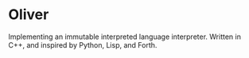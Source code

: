 # Oliver
Implementing an immutable interpreted language interpreter. Written in C++, and inspired by Python, Lisp, and Forth.
